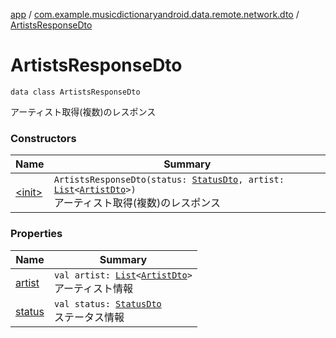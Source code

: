 [app](../../index.md) / [com.example.musicdictionaryandroid.data.remote.network.dto](../index.md) / [ArtistsResponseDto](./index.md)

# ArtistsResponseDto

`data class ArtistsResponseDto`

アーティスト取得(複数)のレスポンス

### Constructors

| Name | Summary |
|---|---|
| [&lt;init&gt;](-init-.md) | `ArtistsResponseDto(status: `[`StatusDto`](../-status-dto/index.md)`, artist: `[`List`](https://kotlinlang.org/api/latest/jvm/stdlib/kotlin.collections/-list/index.html)`<`[`ArtistDto`](../-artist-dto/index.md)`>)`<br>アーティスト取得(複数)のレスポンス |

### Properties

| Name | Summary |
|---|---|
| [artist](artist.md) | `val artist: `[`List`](https://kotlinlang.org/api/latest/jvm/stdlib/kotlin.collections/-list/index.html)`<`[`ArtistDto`](../-artist-dto/index.md)`>`<br>アーティスト情報 |
| [status](status.md) | `val status: `[`StatusDto`](../-status-dto/index.md)<br>ステータス情報 |
